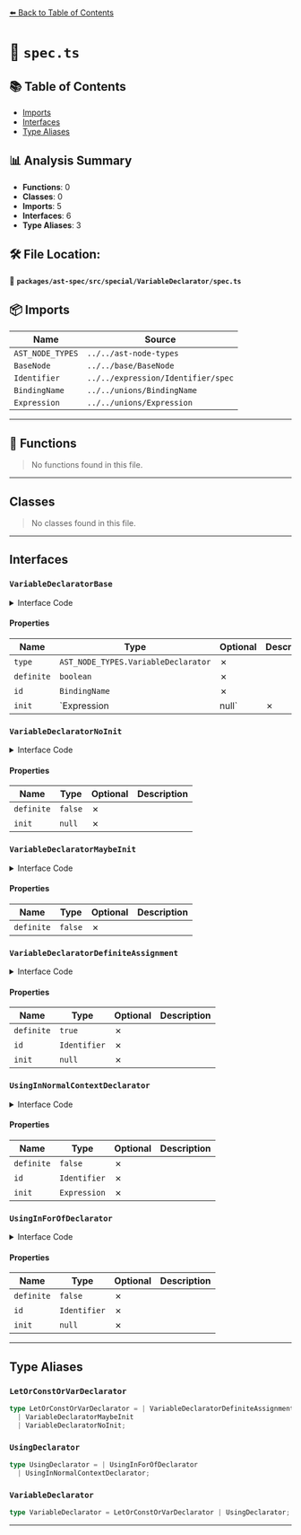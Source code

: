 [⬅️ Back to Table of Contents](../../../../../index.md)

# 📄 `spec.ts`

## 📚 Table of Contents

- [Imports](#imports)
- [Interfaces](#interfaces)
- [Type Aliases](#type-aliases)

## 📊 Analysis Summary

- **Functions**: 0
- **Classes**: 0
- **Imports**: 5
- **Interfaces**: 6
- **Type Aliases**: 3

## 🛠️ File Location:
📂 **`packages/ast-spec/src/special/VariableDeclarator/spec.ts`**

## 📦 Imports

| Name | Source |
|------|--------|
| `AST_NODE_TYPES` | `../../ast-node-types` |
| `BaseNode` | `../../base/BaseNode` |
| `Identifier` | `../../expression/Identifier/spec` |
| `BindingName` | `../../unions/BindingName` |
| `Expression` | `../../unions/Expression` |


---

## 🔧 Functions

> No functions found in this file.


---

## Classes

> No classes found in this file.


---

## Interfaces

### `VariableDeclaratorBase`

<details><summary>Interface Code</summary>

```ts
interface VariableDeclaratorBase extends BaseNode {
  type: AST_NODE_TYPES.VariableDeclarator;
  /**
   * Whether there's definite assignment assertion (`let x!: number`).
   * If `true`, then: `id` must be an identifier with a type annotation,
   * `init` must be `null`, and the declarator must be a `var`/`let` declarator.
   */
  definite: boolean;
  /**
   * The name(s) of the variable(s).
   */
  id: BindingName;
  /**
   * The initializer expression of the variable. Must be present for `const` unless
   * in a `declare const`.
   */
  init: Expression | null;
}
```
</details>

#### Properties

| Name | Type | Optional | Description |
|------|------|----------|-------------|
| `type` | `AST_NODE_TYPES.VariableDeclarator` | ✗ |  |
| `definite` | `boolean` | ✗ |  |
| `id` | `BindingName` | ✗ |  |
| `init` | `Expression | null` | ✗ |  |

### `VariableDeclaratorNoInit`

<details><summary>Interface Code</summary>

```ts
export interface VariableDeclaratorNoInit extends VariableDeclaratorBase {
  definite: false;
  init: null;
}
```
</details>

#### Properties

| Name | Type | Optional | Description |
|------|------|----------|-------------|
| `definite` | `false` | ✗ |  |
| `init` | `null` | ✗ |  |

### `VariableDeclaratorMaybeInit`

<details><summary>Interface Code</summary>

```ts
export interface VariableDeclaratorMaybeInit extends VariableDeclaratorBase {
  definite: false;
}
```
</details>

#### Properties

| Name | Type | Optional | Description |
|------|------|----------|-------------|
| `definite` | `false` | ✗ |  |

### `VariableDeclaratorDefiniteAssignment`

<details><summary>Interface Code</summary>

```ts
export interface VariableDeclaratorDefiniteAssignment
  extends VariableDeclaratorBase {
  definite: true;
  /**
   * The name of the variable. Must have a type annotation.
   */
  id: Identifier;
  init: null;
}
```
</details>

#### Properties

| Name | Type | Optional | Description |
|------|------|----------|-------------|
| `definite` | `true` | ✗ |  |
| `id` | `Identifier` | ✗ |  |
| `init` | `null` | ✗ |  |

### `UsingInNormalContextDeclarator`

<details><summary>Interface Code</summary>

```ts
export interface UsingInNormalContextDeclarator extends VariableDeclaratorBase {
  definite: false;
  id: Identifier;
  init: Expression;
}
```
</details>

#### Properties

| Name | Type | Optional | Description |
|------|------|----------|-------------|
| `definite` | `false` | ✗ |  |
| `id` | `Identifier` | ✗ |  |
| `init` | `Expression` | ✗ |  |

### `UsingInForOfDeclarator`

<details><summary>Interface Code</summary>

```ts
export interface UsingInForOfDeclarator extends VariableDeclaratorBase {
  definite: false;
  id: Identifier;
  init: null;
}
```
</details>

#### Properties

| Name | Type | Optional | Description |
|------|------|----------|-------------|
| `definite` | `false` | ✗ |  |
| `id` | `Identifier` | ✗ |  |
| `init` | `null` | ✗ |  |


---

## Type Aliases

### `LetOrConstOrVarDeclarator`

```ts
type LetOrConstOrVarDeclarator = | VariableDeclaratorDefiniteAssignment
  | VariableDeclaratorMaybeInit
  | VariableDeclaratorNoInit;
```

### `UsingDeclarator`

```ts
type UsingDeclarator = | UsingInForOfDeclarator
  | UsingInNormalContextDeclarator;
```

### `VariableDeclarator`

```ts
type VariableDeclarator = LetOrConstOrVarDeclarator | UsingDeclarator;
```


---